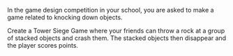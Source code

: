 In the game design competition in your school, you are asked to make a game related to knocking down objects.

Create a Tower Siege Game where your friends can throw a rock at a group of stacked objects and crash them. The stacked objects then disappear and the player scores points.
